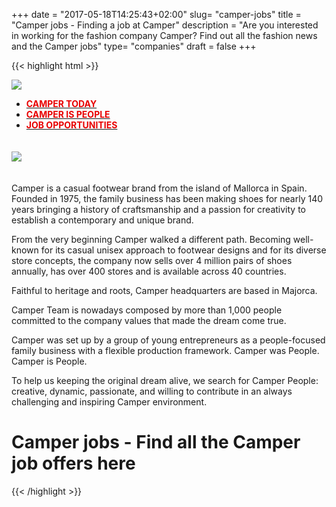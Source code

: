 +++
date = "2017-05-18T14:25:43+02:00"
slug= "camper-jobs"
title = "Camper jobs - Finding a job at Camper"
description = "Are you interested in working for the fashion company Camper? Find out all the fashion news and the Camper jobs"
type= "companies"
draft = false
+++

{{< highlight html >}}
<link rel="stylesheet" type="text/css" href="/global-assets/brands/camper/css/camper-ebp.css">
<div>
	<p>
		<a href="/camper-jobs#today"> <img class="img-responsive" src="https://fashionunited.com/images/landing-pages/camper/camper-logo_240x120.jpg" style="margin: 0 auto;" /> </a></p>
<!-- Nav tabs -->	<ul class="nav nav-tabs nav-justified">
		<li class="active">
			<a data-toggle="tab" href="/camper-jobs#today"><span style="color: rgb(232, 0, 0);"><strong>CAMPER TODAY</strong></span></a></li>
		<li>
			<a data-toggle="tab" href="/camper-jobs#people"><span style="color: rgb(232, 0, 0);"><strong>CAMPER IS PEOPLE</strong></span></a></li>
		<li>
			<a data-toggle="tab" href="/camper-jobs#jobs"><span style="color: rgb(232, 0, 0);"><strong>JOB OPPORTUNITIES</strong></span></a></li>
	</ul>
	<img class="img-responsive" src="https://fashionunited.com/images/landing-pages/camper/camper-temp_1200x600.jpg" style="margin-top: 20px; margin-bottom: 20px;" /></div>
<!-- Tab panes --><div class="tab-content">
	<div class="tab-pane fade in active" id="today">
		<p>
			Camper is a casual footwear brand from the island of Mallorca in Spain. Founded in 1975, the family business has been making shoes for nearly 140 years bringing a history of craftsmanship and a passion for creativity to establish a contemporary and unique brand.</p>
		<p>
			From the very beginning Camper walked a different path. Becoming well-known for its casual unisex approach to footwear designs and for its diverse store concepts, the company now sells over 4 million pairs of shoes annually, has over 400 stores and is available across 40 countries.</p>
		<p>
			Faithful to heritage and roots, Camper headquarters are based in Majorca.</p>
		<p>
			Camper Team is nowadays composed by more than 1,000 people committed to the company values that made the dream come true.</p>
	</div>
	<div class="tab-pane" id="people">
		<p>
			Camper was set up by a group of young entrepreneurs as a people-focused family business with a flexible production framework. Camper was People. Camper is People.</p>
		<p>
			To help us keeping the original dream alive, we search for Camper People: creative, dynamic, passionate, and willing to contribute in an always challenging and inspiring Camper environment.</p>
	</div>
	<div class="tab-pane" id="jobs">
		<h1>
			Camper jobs - Find all the Camper job offers here</h1>
		<div class="fu-accordion-list">
			<div class="fu-embed-jobs" data-component="CompanyJobs" data-limit="50" data-locales="en-US,en-CA" data-profile_id="jthFN6wDniAvbghvd">
<script src="/global-assets/jobs-embed/embed.js" async=""></script>			</div>
		</div>
	</div>
</div>

{{< /highlight >}}
